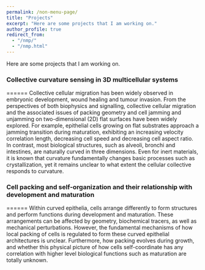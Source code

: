 ```yaml
---
permalink: /non-menu-page/
title: "Projects"
excerpt: "Here are some projects that I am working on."
author_profile: true
redirect_from: 
  - "/nmp/"
  - "/nmp.html"
---
```


Here are some projects that I am working on.

### Collective curvature sensing in 3D multicellular systems
======
Collective cellular migration has been widely observed in embryonic development, wound healing and tumour invasion. From the perspectives of both biophysics and signalling, collective cellular migration and the associated issues of packing geometry and cell jamming and unjamming on two-dimensional (2D) flat surfaces have been widely explored. For example, epithelial cells growing on flat substrates approach a jamming transition during maturation, exhibiting an increasing velocity correlation length, decreasing cell speed and decreasing cell aspect ratio. In contrast, most biological structures, such as alveoli, bronchi and intestines, are naturally curved in three dimensions. Even for inert materials, it is known that curvature fundamentally changes basic processes such as crystallization, yet it remains unclear to what extent the cellular collective responds to curvature.


### Cell packing and self-organization and their relationship with development and maturation
======
Within curved epithelia, cells arrange differently to form structures and perform functions during development and maturation. These arrangements can be affected by geometry, biochemical tracers, as well as mechanical perturbations. However, the fundamental mechanisms of how local packing of cells is regulated to form these curved epithelial architectures is unclear. Furthermore, how packing evolves during growth, and whether this physical picture of how cells self-coordinate has any correlation with higher level biological functions such as maturation are totally unknown. 

###

